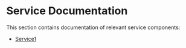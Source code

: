 # Service Documentation

This section contains documentation of relevant service components:

- [Service1](./Service1/README.md)